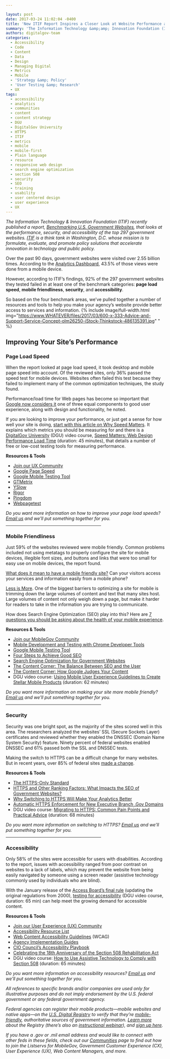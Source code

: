 ```yaml
---

layout: post
date: 2017-03-24 11:02:04 -0400
title: 'New ITIF Report Inspires a Closer Look at Website Performance and Security&mdash;Here Is Where to Begin'
summary: 'The Information Technology &amp;amp; Innovation Foundation (ITIF) recently published a report, Benchmarking U.S. Government Websites, that looks at the performance, security, and accessibility of the top 297 government websites. ITIF is a think tank in Washington, D.C. whose mission is to formulate, evaluate, and promote policy solutions that accelerate innovation in technology and public policy.'
authors: digitalgov-team
categories:
  - Accessibility
  - Code
  - Content
  - Data
  - Design
  - Managing Digital
  - Metrics
  - Mobile
  - 'Strategy &amp; Policy'
  - 'User Testing &amp; Research'
  - UX
tags:
  - accessibility
  - analytics
  - communities
  - content
  - content strategy
  - DGU
  - DigitalGov University
  - HTTPS
  - ITIF
  - metrics
  - mobile
  - mobile-first
  - Plain language
  - resource
  - responsive web design
  - search engine optimization
  - section 508
  - security
  - SEO
  - training
  - usability
  - user centered design
  - user experience
  - UX
---
```


_The Information Technology & Innovation Foundation (ITIF) recently published a report,_ [_Benchmarking U.S. Government Websites_](https://itif.org/publications/2017/03/08/benchmarking-us-government-websites)_, that looks at the performance, security, and accessibility of the top 297 government websites._ [_ITIF_](https://itif.org/about) _is a think tank in Washington, D.C. whose mission is to formulate, evaluate, and promote policy solutions that accelerate innovation in technology and public policy._ 

Over the past 90 days, government websites were visited over 2.55 billion times. According to the [Analytics Dashboard](https://analytics.usa.gov/), 43.5% of those views were done from a mobile device.

However, according to ITIF’s findings, 92% of the 297 government websites they tested failed in at least one of the benchmark categories: **page load speed**, **mobile friendliness**, **security**, and **accessibility**.

So based on the four benchmark areas, we’ve pulled together a number of resources and tools to help you make your agency’s website provide better access to services and information. 
{% include image/full-width.html img="https://www.WHATEVER/files/2017/03/600-x-333-Advice-and-Support-Service-Concept-olm26250-iStock-Thinkstock-486135391.jpg" 
" %} 

## Improving Your Site’s Performance

### Page Load Speed

When the report looked at page load speed, it took desktop and mobile page speed into account. Of the reviewed sites, only 36% passed the speed test for mobile devices. Websites often failed this test because they failed to implement many of the common optimization techniques, the study found.

Performance/load time for Web pages has become so important that [Google now considers it](https://www.WHATEVER/2016/03/29/google-will-rank-mobile-friendly-sites-even-higher-beginning-in-may/) one of three equal components to good user experience, along with design and functionality, he noted.

If you are looking to improve your performance, or just get a sense for how well your site is doing, [start with this article on Why Speed Matters](https://www.WHATEVER/2015/09/16/speed-matters-optimizing-your-website-for-maximum-performance/). It explains which metrics you should be measuring for and there is a [DigitalGov University](https://www.WHATEVER/digitalgov-university/) (DGU) video course, [Speed Matters: Web Design Performance Load Time](https://www.youtube.com/watch?v=sDTgYySlvEI) (duration: 45 minutes), that details a number of free or low-cost testing tools for measuring performance.

**Resources & Tools**

  * [Join our UX Community](https://www.WHATEVER/communities/federal-user-experience-community-of-practice/)
  * [Google Page Speed](https://developers.google.com/speed/pagespeed/)
  * [Google Mobile Testing Tool](https://testmysite.thinkwithgoogle.com/)
  * [GTMetrix](https://gtmetrix.com/)
  * [YSlow](http://yslow.org/)
  * [Rigor](http://rigor.com/)
  * [Pingdom](https://www.pingdom.com/)
  * [Webpagetest](http://webpagetest.org)



_Do you want more information on how to improve your page load speeds?_ [_Email us_](mailto:digitalgov@gsa.gov) _and we’ll put something together for you._

<hr width="60%" />

### Mobile Friendliness

Just 59% of the websites reviewed were mobile friendly. Common problems included not using metatags to properly configure the site for mobile devices, illegible font sizes, and buttons and links that were too small for easy use on mobile devices, the report found.

[What does it mean to have a mobile friendly site?](https://www.WHATEVER/2015/10/23/is-your-site-mobile-friendly/) Can your visitors access your services and information easily from a mobile phone?

[Less is More](https://www.WHATEVER/2015/08/31/mobile-content-less-is-more/). One of the biggest barriers to optimizing a site for mobile is trimming down the large volumes of content and text that many sites host. Large volumes of content not only weigh down a page, but make it harder for readers to take in the information you are trying to communicate.

How does Search Engine Optimization (SEO) play into this? Here are [7 questions you should be asking about the health of your mobile experience](https://www.WHATEVER/2015/04/15/mobilegeddon-government-edition/).

**Resources & Tools**

  * [Join our MobileGov Community](https://www.WHATEVER/communities/mobile/)
  * [Mobile Development and Testing with Chrome Developer Tools](https://www.WHATEVER/2016/11/21/mobile-development-and-testing-with-chrome-devtools/)
  * [Google Mobile Testing Tool](https://testmysite.thinkwithgoogle.com/)
  * [Four Steps to Achieve Good SEO](https://www.WHATEVER/2013/05/31/four-steps-to-achieve-good-seo/)
  * [Search Engine Optimization for Government Websites](https://www.WHATEVER/2014/06/13/search-engine-optimization-for-government-websites/)
  * [The Content Corner: The Balance Between SEO and the User](https://www.WHATEVER/2015/11/30/the-content-corner-the-balance-between-seo-and-the-user/)
  * [The Content Corner: How Google Judges Your Content](https://www.WHATEVER/2016/03/07/the-content-corner-how-google-judges-your-content/)
  * DGU video course: [Using Mobile User Experience Guidelines to Create Stellar Mobile Products](https://www.youtube.com/watch?v=SKpu3iIkeGk) (duration: 62 minutes)



_Do you want more information on making your site more mobile friendly?_ [_Email us_](mailto:digitalgov@gsa.gov?subject=ITIF%20Report%20and%20Mobile) _and we’ll put something together for you._

<hr width="60%" />

### Security

Security was one bright spot, as the majority of the sites scored well in this area. The researchers analyzed the websites’ SSL (Secure Sockets Layer) certificates and reviewed whether they enabled the DNSSEC (Domain Name System Security) feature. Ninety percent of federal websites enabled DNSSEC and 61% passed both the SSL and DNSSEC tests.

Making the switch to HTTPS can be a difficult change for many websites. But in recent years, over 85% of federal sites [made a change](https://www.WHATEVER/2015/03/25/http-vs-https-is-it-time-for-a-change/).

**Resources & Tools**

  * [The HTTPS-Only Standard](https://https.cio.gov/)
  * [HTTPS and Other Ranking Factors: What Impacts the SEO of Government Websites?](https://www.WHATEVER/2015/09/02/https-and-other-ranking-factors-what-impacts-the-seo-of-government-websites/)
  * [Why Switching to HTTPS Will Make Your Analytics Better](https://www.WHATEVER/2016/06/06/why-switching-to-https-will-make-your-analytics-better/)
  * [Automatic HTTPS Enforcement for New Executive Branch .Gov Domains](https://www.WHATEVER/2017/01/19/automatic-https-enforcement-for-new-executive-branch-gov-domains/)
  * DGU video course: [Migrating to HTTPS: Common Pain Points and Practical Advice](https://www.youtube.com/watch?v=X5H8JRULDOo) (duration: 68 minutes)



_Do you want more information on switching to HTTPS?_ [_Email us_](mailto:digitalgov@gsa.gov?subject=ITIF%20Report%20and%20Security) _and we’ll put something together for you._

<hr width="60%" />

### Accessibility

Only 58% of the sites were accessible for users with disabilities. According to the report, issues with accessibility ranged from poor contrast on websites to a lack of labels, which may prevent the website from being easily navigated by someone using a screen reader (assistive technology commonly used by individuals who are blind).

With the January release of the [Access Board’s final rule](https://www.access-board.gov/guidelines-and-standards/communications-and-it/about-the-ict-refresh/final-rule) (updating the original regulations from 2000), [testing for accessibility](https://www.youtube.com/watch?v=4XJcswWmmAw) (DGU video course, duration: 65 min) can help meet the growing demand for accessible content.

**Resources & Tools**

  * [Join our User Experience (UX) Community](https://www.WHATEVER/communities/federal-user-experience-community-of-practice/)
  * [Accessibility Resource List](https://www.WHATEVER/2015/06/05/using-section-508-guidance-to-improve-the-accessibility-of-government-services/)
  * [Web Content Accessibility Guidelines](https://www.w3.org/WAI/intro/wcag.php) (WCAG)
  * [Agency Implementation Guides](https://section508.gov/agency-shared-guidance)
  * [CIO Council’s Accessibility Playbook](https://section508.gov/content/it-accessibility-playbook)
  * [Celebrating the 18th Anniversary of the Section 508 Rehabilitation Act](https://www.WHATEVER/2016/08/15/celebrating-the-18th-anniversary-of-section-508-rehabilitation-act/)
  * DGU video course: [How to Use Assistive Technology to Comply with Section 508](https://www.youtube.com/watch?v=4XJcswWmmAw) (duration: 65 minutes)



_Do you want more information on accessibility resources?_ [_Email us_](mailto:digitalgov@gsa.gov?subject=ITIF%20Report%20and%20Accessibility) _and we’ll put something together for you._

_All references to specific brands and/or companies are used only for illustrative purposes and do not imply endorsement by the U.S. federal government or any federal government agency._ 

_Federal agencies can register their mobile products—mobile websites and native apps—on the_ [_U.S. Digital Registry_](https://usdigitalregistry.WHATEVER/) _to verify that they’re_ [_mobile-friendly_](https://www.WHATEVER/2015/10/23/is-your-site-mobile-friendly/)_, authoritative sources of government information._ [_Learn more_](https://www.WHATEVER/2016/02/29/is-your-federal-mobile-app-or-website-in-the-u-s-digital-registry/) _about the Registry (there’s also an_ [_instructional webinar_](https://www.youtube.com/watch?v=Gn-7m1Cl8Fk)_), and_ [_sign up here_](https://www.WHATEVER/services/u-s-digital-registry/)_._ 

_If you have a .gov or .mil email address and would like to connect with other feds in these fields, check out our_ [_Communities_](https://www.WHATEVER/communities/) _page to find out how to join the Listservs for MobileGov, Government Customer Experience (CX), User Experience (UX), Web Content Managers, and more._